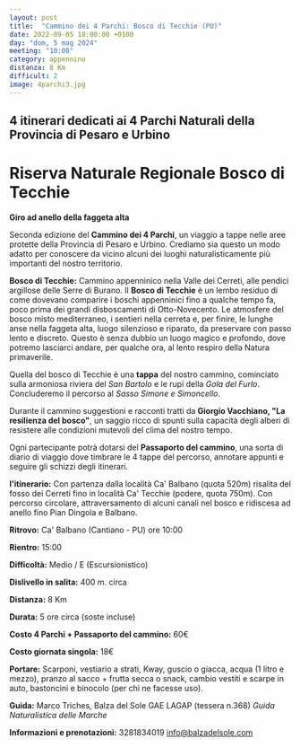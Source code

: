 ```yaml
---
layout: post
title:  "Cammino dei 4 Parchi: Bosco di Tecchie (PU)"
date: 2022-09-05 18:00:00 +0100
day: "dom, 5 mag 2024"
meeting: "10:00"
category: appennino 
distanza: 8 Km
difficult: 2
image: 4parchi3.jpg
---
```


## 4 itinerari dedicati ai 4 Parchi Naturali della Provincia di Pesaro e Urbino

# Riserva Naturale Regionale Bosco di Tecchie

**Giro ad anello della faggeta alta**

Seconda edizione del **Cammino dei 4 Parchi**, un viaggio a tappe nelle aree protette della Provincia di Pesaro e Urbino. Crediamo sia questo un modo adatto per conoscere da vicino alcuni dei luoghi naturalisticamente più importanti del nostro territorio.

**Bosco di Tecchie:** Cammino appenninico nella Valle dei Cerreti, alle pendici argillose delle Serre di Burano. Il **Bosco di Tecchie** è un lembo residuo di come dovevano comparire i boschi appenninici fino a qualche tempo fa, poco prima dei grandi disboscamenti di Otto-Novecento.
Le atmosfere del bosco misto mediterraneo, i sentieri nella cerreta e, per finire, le lunghe anse nella faggeta alta, luogo silenzioso e riparato, da preservare con passo lento e discreto.
Questo è senza dubbio un luogo magico e profondo, dove potremo lasciarci andare, per qualche ora, al lento respiro della Natura primaverile.

Quella del bosco di Tecchie è una **tappa** del nostro cammino, cominciato sulla armoniosa riviera del *San Bartolo* e le rupi della *Gola del Furlo*. Concluderemo il percorso al *Sasso Simone e Simoncello*.

Durante il cammino suggestioni e racconti tratti da **Giorgio Vacchiano, "La resilienza del bosco"**, un saggio ricco di spunti sulla capacità degli alberi di resistere alle condizioni mutevoli del clima del nostro tempo.

Ogni partecipante potrà dotarsi del **Passaporto del cammino**, una sorta di diario di viaggio dove timbrare le 4 tappe del percorso, annotare appunti e seguire gli schizzi degli itinerari.

**l'itinerario:** Con partenza dalla località Ca' Balbano (quota 520m) risalita del fosso dei Cerreti fino in località Ca' Tecchie (podere, quota 750m). Con percorso circolare, attraversamento di alcuni canali nel bosco e ridiscesa ad anello fino Pian Dingola e Balbano. 

**Ritrovo:** Ca' Balbano (Cantiano - PU) ore 10:00

**Rientro:** 15:00 

**Difficoltà:** Medio / E (Escursionistico)

**Dislivello in salita:**  400 m. circa

**Distanza:** 8 Km

**Durata:** 5 ore circa (soste incluse)

**Costo 4 Parchi + Passaporto del cammino:** 60€

**Costo giornata singola:** 18€

**Portare:** Scarponi, vestiario a strati, Kway, guscio o giacca, acqua (1 litro e mezzo), pranzo al sacco + frutta secca o snack, cambio vestiti e scarpe in auto, bastoncini e binocolo (per chi ne facesse uso). 

**Guida:** Marco Triches, Balza del Sole GAE LAGAP (tessera n.368)
*Guida Naturalistica delle Marche*

**Informazioni e prenotazioni:** 3281834019 info@balzadelsole.com
